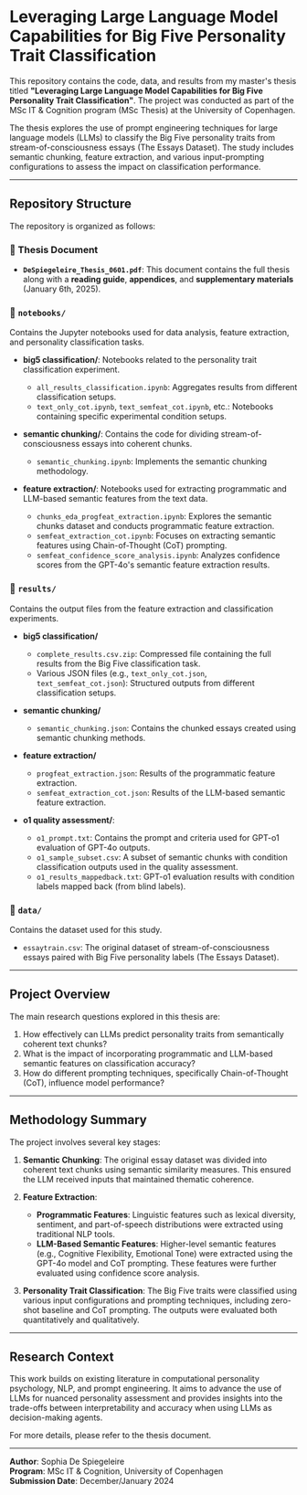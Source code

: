 # Leveraging Large Language Model Capabilities for Big Five Personality Trait Classification

This repository contains the code, data, and results from my master's thesis titled **"Leveraging Large Language Model Capabilities for Big Five Personality Trait Classification"**. The project was conducted as part of the MSc IT & Cognition program (MSc Thesis) at the University of Copenhagen.

The thesis explores the use of prompt engineering techniques for large language models (LLMs) to classify the Big Five personality traits from stream-of-consciousness essays (The Essays Dataset). The study includes semantic chunking, feature extraction, and various input-prompting configurations to assess the impact on classification performance.

---

## Repository Structure

The repository is organized as follows:

### 📘 Thesis Document

- **`DeSpiegeleire_Thesis_0601.pdf`**: 
  This document contains the full thesis along with a **reading guide**, **appendices**, and **supplementary materials** (January 6th, 2025).

### 📂 `notebooks/`
Contains the Jupyter notebooks used for data analysis, feature extraction, and personality classification tasks.

- **big5 classification/**: Notebooks related to the personality trait classification experiment.
  - `all_results_classification.ipynb`: Aggregates results from different classification setups.
  - `text_only_cot.ipynb`, `text_semfeat_cot.ipynb`, etc.: Notebooks containing specific experimental condition setups.

- **semantic chunking/**: Contains the code for dividing stream-of-consciousness essays into coherent chunks.
  - `semantic_chunking.ipynb`: Implements the semantic chunking methodology.

- **feature extraction/**: Notebooks used for extracting programmatic and LLM-based semantic features from the text data.
  - `chunks_eda_progfeat_extraction.ipynb`: Explores the semantic chunks dataset and conducts programmatic feature extraction.
  - `semfeat_extraction_cot.ipynb`: Focuses on extracting semantic features using Chain-of-Thought (CoT) prompting.
  - `semfeat_confidence_score_analysis.ipynb`: Analyzes confidence scores from the GPT-4o's semantic feature extraction results.

### 📂 `results/`
Contains the output files from the feature extraction and classification experiments.

- **big5 classification/**
  - `complete_results.csv.zip`: Compressed file containing the full results from the Big Five classification task.
  - Various JSON files (e.g., `text_only_cot.json`, `text_semfeat_cot.json`): Structured outputs from different classification setups.

- **semantic chunking/**
  - `semantic_chunking.json`: Contains the chunked essays created using semantic chunking methods.

- **feature extraction/**
  - `progfeat_extraction.json`: Results of the programmatic feature extraction.
  - `semfeat_extraction_cot.json`: Results of the LLM-based semantic feature extraction.

- **o1 quality assessment/**:
  - `o1_prompt.txt`: Contains the prompt and criteria used for GPT-o1 evaluation of GPT-4o outputs.
  - `o1_sample_subset.csv`: A subset of semantic chunks with condition classification outputs used in the quality assessment.
  - `o1_results_mappedback.txt`: GPT-o1 evaluation results with condition labels mapped back (from blind labels).


### 📂 `data/`
Contains the dataset used for this study.

- `essaytrain.csv`: The original dataset of stream-of-consciousness essays paired with Big Five personality labels (The Essays Dataset). 

---

## Project Overview

The main research questions explored in this thesis are:

1. How effectively can LLMs predict personality traits from semantically coherent text chunks?
2. What is the impact of incorporating programmatic and LLM-based semantic features on classification accuracy?
3. How do different prompting techniques, specifically Chain-of-Thought (CoT), influence model performance?

---

## Methodology Summary

The project involves several key stages:

1. **Semantic Chunking**: The original essay dataset was divided into coherent text chunks using semantic similarity measures. This ensured the LLM received inputs that maintained thematic coherence.

2. **Feature Extraction**:
   - **Programmatic Features**: Linguistic features such as lexical diversity, sentiment, and part-of-speech distributions were extracted using traditional NLP tools.
   - **LLM-Based Semantic Features**: Higher-level semantic features (e.g., Cognitive Flexibility, Emotional Tone) were extracted using the GPT-4o model and CoT prompting. These features were further evaluated using confidence score analysis.

3. **Personality Trait Classification**: The Big Five traits were classified using various input configurations and prompting techniques, including zero-shot baseline and CoT prompting. The outputs were evaluated both quantitatively and qualitatively. 

---

## Research Context

This work builds on existing literature in computational personality psychology, NLP, and prompt engineering. It aims to advance the use of LLMs for nuanced personality assessment and provides insights into the trade-offs between interpretability and accuracy when using LLMs as decision-making agents.

For more details, please refer to the thesis document.

---

**Author**: Sophia De Spiegeleire  
**Program**: MSc IT & Cognition, University of Copenhagen  
**Submission Date**: December/January 2024
